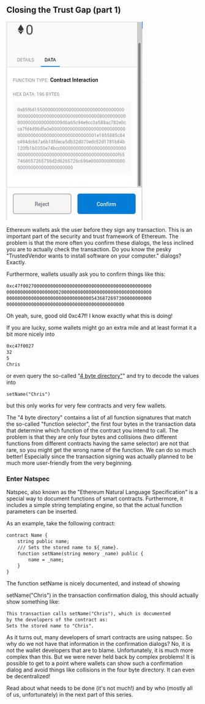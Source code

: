 ## Closing the Trust Gap (part 1)

![Confirmation Dialog](./wallet.png)

Ethereum wallets ask the user before they sign any transaction. This is an important
part of the security and trust framework of Ethereum. The problem is that the more
often you confirm these dialogs, the less inclined you are to actually check the
transaction. Do you know the pesky "TrustedVendor wants to install software on your
computer." dialogs? Exactly.

Furthermore, wallets usually ask you to confirm things like this:

    0xc47f00270000000000000000000000000000000000000000000
    00000000000000000002000000000000000000000000000000000
    00000000000000000000000000000005436872697300000000000
    0000000000000000000000000000000000000000000

Oh yeah, sure, good old 0xc47f! I know exactly what this is doing!

If you are lucky, some wallets might go an extra mile and at least format it a bit more nicely into

    0xc47f0027
    32
    5
    Chris

or even query the so-called "[4 byte directory"](https://www.4byte.directory)" and try to decode the values into

    setName("Chris")

but this only works for very few contracts and very few wallets.

The "4 byte directory" contains a list of all function signatures that match
the so-called "function selector", the first four bytes in the transaction
data that determine which function of the contract you intend to call.
The problem is that they are only four bytes and collisions
(two different functions from different contracts having the same selector)
are not that rare, so you might get the wrong name of the function.
We can do so much better! Especially since the transaction signing was
actually planned to be much more user-friendly from the very beginning.

### Enter Natspec

Natspec, also known as the "Ethereum Natural Language Specification" is a
special way to document functions of smart contracts. Furthermore, it
includes a simple string templating engine, so that the actual function
parameters can be inserted.

As an example, take the following contract:

    contract Name {
        string public name;
        /// Sets the stored name to ${_name}.
        function setName(string memory _name) public {
            name = _name;
        }
    }

The function setName is nicely documented, and instead of showing

setName("Chris") in the transaction confirmation dialog, this should actually show something like:

    This transaction calls setName("Chris"), which is documented
    by the developers of the contract as: 
    Sets the stored name to "Chris".

As it turns out, many developers of smart contracts are using natspec.
So why do we not have that information in the confirmation dialogs?
No, it is not the wallet developers that are to blame. Unfortunately,
it is much more complex than this. But we were never held back by
complex problems! It is possible to get to a point where wallets can
show such a confirmation dialog and avoid things like collisions in
the four byte directory. It can even be decentralized!

Read about what needs to be done (it's not much!) and by who
(mostly all of us, unfortunately) in the next part of this series.